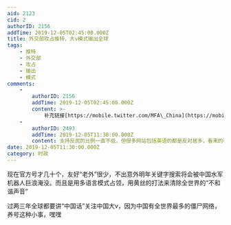 ```yaml
---
aid: 2123
cid: 2
authorID: 2156
addTime: 2019-12-05T02:45:00.000Z
title: 外交部攻占推特，大v模式输出全球
tags:
    - 推特
    - 外交部
    - 攻占
    - 输出
    - 模式
comments:
    -
        authorID: 2156
        addTime: 2019-12-05T02:45:00.000Z
        content: >-
            补充链接[https://mobile.twitter.com/MFA\_China](https://mobile.twitter.com/MFA_China)
    -
        authorID: 2493
        addTime: 2019-12-05T11:30:00.000Z
        content: 支持反民的比例一直不低，但很多网站包括英语的都是反对居多，看来的确有在从中作梗
date: 2019-12-05T11:30:00.000Z
category: 时政
---
```


现在官方号才几十个，友好“老外”很少，不出意外明年关键字搜索将会被中国水军机器人巨浪淹没。而且是用多语言模式占领，用黄丝的打法来清除全世界的“不和谐声音”

过两三年全球都要讲“中国话”关注中国大v，因为中国有全世界最多的僵尸网络，养号这种小事，嘿嘿
